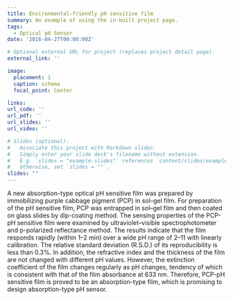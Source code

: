 ```yaml
---
title: Environmental-friendly pH sensitive film
summary: An example of using the in-built project page.
tags:
  - Optical pH Sensor
date: '2016-04-27T00:00:00Z'

# Optional external URL for project (replaces project detail page).
external_link: ''

image:
  placement: 1
  caption: schema
  focal_point: Center

links:
url_code: ''
url_pdf: ''
url_slides: ''
url_video: ''

# Slides (optional).
#   Associate this project with Markdown slides.
#   Simply enter your slide deck's filename without extension.
#   E.g. `slides = "example-slides"` references `content/slides/example-slides.md`.
#   Otherwise, set `slides = ""`.
slides: ""
---
```


A new absorption-type optical pH sensitive film was prepared by immobilizing purple cabbage pigment (PCP) in sol–gel film. For preparation of the pH sensitive film, PCP was entrapped in sol–gel film and then coated on glass slides by dip-coating method. The sensing properties of the PCP-pH sensitive film were examined by ultraviolet–visible spectrophotometer and p-polarized reflectance method. The results indicate that the film responds rapidly (within 1–2 min) over a wide pH range of 2–11 with linearly calibration. The relative standard deviation (R.S.D.) of its reproducibility is less than 0.3%. In addition, the refractive index and the thickness of the film are not changed with different pH values. However, the extinction coefficient of the film changes regularly as pH changes, tendency of which is consistent with that of the film absorbance at 633 nm. Therefore, PCP-pH sensitive film is proved to be an absorption-type film, which is promising to design absorption-type pH sensor.

